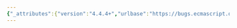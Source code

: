 ```yaml
---
{"_attributes":{"version":"4.4.4+","urlbase":"https://bugs.ecmascript.org/","maintainer":"dherman@mozilla.com"},"bug":{"bug_id":76,"creation_ts":"2011-03-19 17:29:00 -0700","short_desc":"10.4.2-2-c-1.js Contains invalid characters","delta_ts":"2011-07-18 10:09:14 -0700","product":"Test262","component":"ECMA-262 Tests","version":"unspecified","rep_platform":"All","op_sys":"All","bug_status":"RESOLVED","resolution":"FIXED","priority":"Normal","bug_severity":"minor","everconfirmed":true,"reporter":{"uid":"mmaly","name":"Martin Maly"},"assigned_to":{"uid":"dfugate","name":"Dave Fugate"},"long_desc":[{"commentid":162,"comment_count":0,"who":{"uid":"mmaly","name":"Martin Maly"},"bug_when":"2011-03-19 17:29:18 -0700","thetext":"test/suite/ietestcenter/chapter10/10.4/10.4.2/10.4.2-2-c-1.js\n- contains 2 invalid characters."},{"commentid":272,"comment_count":1,"who":{"uid":"dfugate","name":"Dave Fugate"},"bug_when":"2011-07-07 08:12:14 -0700","thetext":"10.4.2-21-c-1.js actually looks OK.  For a few other files in the same directory though I'm seeing Microsoft's license header start with with three hex chars - ef bb bf.\n\nI'm sure this must be an issue in many of the tests, and we really need a small script to automatically fix these."},{"commentid":321,"comment_count":2,"who":{"uid":"dfugate","name":"Dave Fugate"},"bug_when":"2011-07-18 10:09:14 -0700","thetext":"Nevermind:)  I was obviously looking at the wrong file, and just fixed 10.4.2-2-c-1.js in Mercurial."}]}}
---
```

